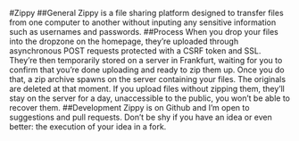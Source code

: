 #Zippy
##General
Zippy is a file sharing platform designed to transfer files from one computer to another without inputing any sensitive information such as usernames and passwords. 
##Process
When you drop your files into the dropzone on the homepage, they’re uploaded through asynchronous POST requests protected with a CSRF token and SSL. They’re then temporarily stored on a server in Frankfurt, waiting for you to confirm that you’re done uploading and ready to zip them up. Once you do that, a zip archive spawns on the server containing your files. The originals are deleted at that moment. If you upload files without zipping them, they’ll stay on the server for a day, unaccessible to the public, you won’t be able to recover them.
##Development
Zippy is on Github and I’m open to suggestions and pull requests. Don’t be shy if you have an idea or even better: the execution of your idea in a fork.